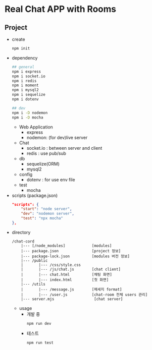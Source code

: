 # Real Chat APP with Rooms

## Project

* create
    ```bash
    npm init
    ```
* dependency
    ```bash
    ## general
    npm i express
    npm i socket.io
    npm i redis
    npm i moment
    npm i mysql2
    npm i sequelize
    npm i dotenv
  
    ## dev
    npm i -D nodemon
    npm i -D mocha
    ```
    * Web Application
      * express
      * nodemon: (for dev)live server
    * Chat
      * socket.io : between server and client
      * redis : use pub/sub
    * db
      * sequelize(ORM)
      * mysql2
    * config
      * dotenv : for use env file
    * test
      * mocha
* scripts (package.json)
    ```json
    "scripts": {
        "start": "node server",
        "dev": "nodemon server",
        "test": "npx mocha"         
    },
    ```
* directory
    ```text
    /chat-cord
        |--- [/node_modules]            [modules]
        |--- package.json               [project 정보]
        |--- package-lock.json          [modules 버전 정보]
        |--- /public
        |       |--- /css/style.css
        |       |--- /js/chat.js        [chat client]
        |       |--- chat.html          [채팅 화면]
        |       |--- index.html         [첫 화면]
        |--- /utils
        |       |--- /message.js        [메세지 format]
        |       |--- /user.js           [chat-room 전체 users 관리]
        |--- server.mjs                  [chat server]
    ```
  * usage
      * 개발 중
        ```shell
        npm run dev
        ```
      * 테스트
        ```shell
        npm run test
        ```

